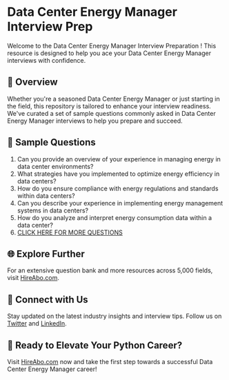 # Data Center Energy Manager Interview Prep

Welcome to the Data Center Energy Manager Interview Preparation ! This resource is designed to help you ace your Data Center Energy Manager interviews with confidence.

## 🚀 Overview

Whether you're a seasoned Data Center Energy Manager or just starting in the field, this repository is tailored to enhance your interview readiness. We've curated a set of sample questions commonly asked in Data Center Energy Manager interviews to help you prepare and succeed.

## 📝 Sample Questions

1. Can you provide an overview of your experience in managing energy in data center environments?
2. What strategies have you implemented to optimize energy efficiency in data centers?
3. How do you ensure compliance with energy regulations and standards within data centers?
4. Can you describe your experience in implementing energy management systems in data centers?
5. How do you analyze and interpret energy consumption data within a data center?
6. [CLICK HERE FOR MORE QUESTIONS](https://hireabo.com/job/20_1_20/Data%20Center%20Energy%20Manager)

## 🌐 Explore Further

For an extensive question bank and more resources across 5,000 fields, visit [HireAbo.com](https://www.hireabo.com).

## 📱 Connect with Us

Stay updated on the latest industry insights and interview tips. Follow us on [Twitter](https://twitter.com/hireabo) and [LinkedIn](https://www.linkedin.com/in/hire-abo-3609972a8/).

## 🚀 Ready to Elevate Your Python Career?

Visit [HireAbo.com](https://www.hireabo.com) now and take the first step towards a successful Data Center Energy Manager career!
